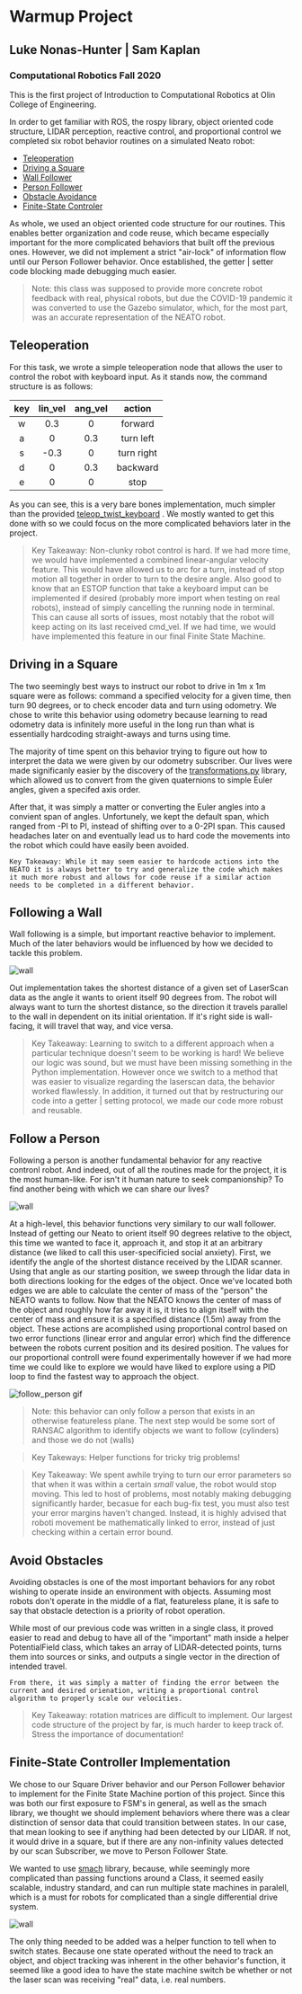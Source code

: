 # Warmup Project
## Luke Nonas-Hunter | Sam Kaplan
### Computational Robotics Fall 2020


This is the first project of Introduction to Computational Robotics at Olin College of Engineering. 

In order to get familiar with ROS, the rospy library, object oriented code structure, LIDAR perception, reactive control, and proportional control we completed six robot behavior routines on a simulated Neato robot: 


* [Teleoperation](#teleoperation)
* [Driving a Square](#driving-in-a-Square)
* [Wall Follower](#following-a-Wall)
* [Person Follower](#Follow-a-Person)
* [Obstacle Avoidance](#Avoid-Obstacles)
* [Finite-State Controler](#finite-state-controller-implementation)

As whole, we used an object oriented code structure for our routines. This enables better organization and code reuse, which became especially important for the more complicated behaviors that built off the previous ones. However, we did not implement a strict "air-lock" of information flow until our Person Follower behavior. Once established, the getter | setter code blocking made debugging much easier. 

> Note: this class was supposed to provide more concrete robot feedback with real, physical robots, but due the COVID-19 pandemic it was converted to use the Gazebo simulator, which, for the most part, was an accurate representation of the NEATO robot. 


## Teleoperation

For this task, we wrote a simple teleoperation node that allows the user to control the robot with keyboard input. As it stands now, the command structure is as follows: 

    
| key | lin_vel   | ang_vel   | action  |
|:---:|:---------:|:---------:|:-------:|
|  w  |    0.3    |    0      | forward |
|  a  |    0      |    0.3    | turn left|
|  s  |    -0.3   |    0      | turn right |
|  d  |    0      |    0.3    | backward  |
|  e  |   0       |    0      | stop  |
  
As you can see, this is a very bare bones implementation, much simpler than the provided [teleop_twist_keyboard](http://wiki.ros.org/teleop_twist_keyboard) . We mostly wanted to get this done with so we could focus on the more complicated behaviors later in the project. 

>Key Takeaway: Non-clunky robot control is hard. If we had more time, we would have implemented a combined linear-angular velocity feature. This would have allowed us to arc for a turn, instead of stop motion all together in order to turn to the desire angle. Also good to know that an ESTOP function that take a keyboard imput can be implemented if desired (probably more import when testing on real robots), instead of simply cancelling the running node in terminal. This can cause all sorts of issues, most notably that the robot will keep acting on its last received cmd_vel. If we had time, we would have implemented this feature in our final Finite State Machine. 


## Driving in a Square

The two seemingly best ways to instruct our robot to drive in 1m x 1m square were as follows: command a specified velocity for a given time, then turn 90 degrees, or to check encoder data and turn using odometry. We chose to write this behavior using odometry because learning to read odometry data is infinitely more useful in the long run than what is essentially hardcoding straight-aways and turns using time.

The majority of time spent on this behavior trying to figure out how to interpret the data we were given by our odometry subscriber. Our lives were made significanly easier by the discovery of the [transformations.py](http://docs.ros.org/jade/api/tf/html/python/transformations.html) library, which allowed us to convert from the given quaternions to simple Euler angles, given a specifed axis order.

After that, it was simply a matter or converting the Euler angles into a convient span of angles. Unfortunely, we kept the default span, which ranged from -PI to PI, instead of shifting over to a 0-2PI span. This caused headaches later on and eventually lead us to hard code the movements into the robot which could have easily been avoided.

    Key Takeaway: While it may seem easier to hardcode actions into the NEATO it is always better to try and generalize the code which makes it much more robust and allows for code reuse if a similar action needs to be completed in a different behavior. 

## Following a Wall

Wall following is a simple, but important reactive behavior to implement. Much of the later behaviors would be influenced by how we decided to tackle this problem. 

![wall](figs/wall.jpg)

Out implementation takes the shortest distance of a given set of LaserScan data as the angle it wants to orient itself 90 degrees from. The robot will always want to turn the shortest distance, so the direction it travels parallel to the wall in dependent on its initial orientation. If it's right side is wall-facing, it will travel that way, and vice versa. 

>Key Takeaway: Learning to switch to a different approach when a particular technique doesn't seem to be working is hard! We believe our logic was sound, but we must have been missing something in the Python implementation. However once we switch to a method that was easier to visualize regarding the laserscan data, the behavior worked flawlessly. In addition, it turned out that by restructuring our code into a getter | setting protocol, we made our code more robust and reusable.

## Follow a Person

Following a person is another fundamental behavior for any reactive contronl robot. And indeed, out of all the routines made for the project, it is the most human-like. For isn't it human nature to seek companionship? To find another being with which we can share our lives?

![wall](figs/person.jpg)

At a high-level, this behavior functions very similary to our wall follower. Instead of getting our Neato to orient itself 90 degrees relative to the object, this time we wanted to face it, approach it, and stop it at an arbitrary distance (we liked to call this user-specificied social anxiety). First, we identify the angle of the shortest distance received by the LIDAR scanner. Using that angle as our starting position, we sweep through the lidar data in both directions looking for the edges of the object. Once we've located both edges we are able to calculate the center of mass of the "person" the NEATO wants to follow. Now that the NEATO knows the center of mass of the object and roughly how far away it is, it tries to align itself with the center of mass and ensure it is a specified distance (1.5m) away from the object. These actions are acomplished using proportional control based on two error functions (linear error and angular error) which find the difference between the robots current position and its desired position. The values for our proportional controll were found experimentally however if we had more time we could like to explore we would have liked to explore using a PID loop to find the fastest way to approach the object. 

![follow_person gif](figs/follow_person.gif)

>Note: this behavior can only follow a person that exists in an otherwise featureless plane. The next step would be some sort of RANSAC algorithm to identify objects we want to follow (cylinders) and those we do not (walls)


>Key Takeways: Helper functions for tricky trig problems!


>Key Takeaway: We spent awhile trying to turn our error parameters so that when it was within a certain *small* value, the robot would stop moving. This led to host of problems, most notably making debugging significantly harder, becasue for each bug-fix test, you must also test your error margins haven't changed. Instead, it is highly advised that roboti movement be mathematically linked to error, instead of just checking within a certain error bound. 
 

## Avoid Obstacles

Avoiding obstacles is one of the most important behaviors for any robot wishing to operate inside an environment with objects. Assuming most robots don't operate in the middle of a flat, featureless plane, it is safe to say that obstacle detection is a priority of robot operation.

While most of our previous code was written in a single class, it proved easier to read and debug to have all of the "important" math inside a helper PotentialField class, which takes an array of LIDAR-detected points, turns them into sources or sinks, and outputs a single vector in the direction of intended travel. 

    From there, it was simply a matter of finding the error between the current and desired orienation, writing a proportional control algorithm to properly scale our velocities. 

>Key Takeaway: rotation matrices are difficult to implement. Our largest code structure of the project by far, is much harder to keep track of. Stress the importance of documentation!

## Finite-State Controller Implementation

We chose to our Square Driver behavior and our Person Follower behavior to implement for the Finite State Machine portion of this project. Since this was both our first exposure to FSM's in general, as well as the smach library, we thought we should implement behaviors where there was a clear distinction of sensor data that could transition between states.  In our case, that mean looking to see if anything had been detected by our LIDAR. If not, it would drive in a square, but if there are any non-infinity values detected by our scan Subscriber, we move to Person Follower State. 

We wanted to use [smach](http://wiki.ros.org/smach) library, because, while seemingly more complicated than passing functions around a Class, it seemed easily scalable, industry standard, and can run multiple state machines in paralell, which is a must for robots for complicated than a single differential drive system. 

 ![wall](figs/fsm.jpg)


The only thing needed to be added was a helper function to tell when to switch states. Because one state operated without the need to track an object, and object tracking was inherent in the other behavior's function, it seemed like a good idea to have the state machine switch be whether or not the laser scan was receiving "real" data, i.e. real numbers. 